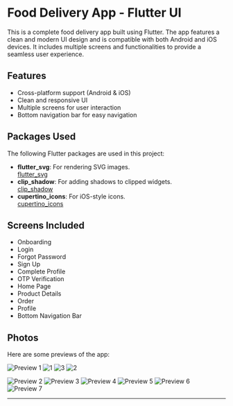 # Food Delivery App - Flutter UI 

This is a complete food delivery app built using Flutter. The app features a clean and modern UI design and is compatible with both Android and iOS devices. It includes multiple screens and functionalities to provide a seamless user experience.

## Features

- Cross-platform support (Android & iOS)
- Clean and responsive UI
- Multiple screens for user interaction
- Bottom navigation bar for easy navigation

## Packages Used

The following Flutter packages are used in this project:

- **flutter_svg**: For rendering SVG images.  
  [flutter_svg](https://pub.dev/packages/flutter_svg)
- **clip_shadow**: For adding shadows to clipped widgets.  
  [clip_shadow](https://pub.dev/packages/clip_shadow)
- **cupertino_icons**: For iOS-style icons.  
  [cupertino_icons](https://pub.dev/packages/cupertino_icons)

## Screens Included

- Onboarding
- Login
- Forgot Password
- Sign Up
- Complete Profile
- OTP Verification
- Home Page
- Product Details
- Order
- Profile
- Bottom Navigation Bar

## Photos

Here are some previews of the app:

![Preview 1](https://i.ibb.co/dpfGWw9/1.png)
![1](https://github.com/user-attachments/assets/434422dd-c913-426f-bd06-ed89badbc75a)
![3](https://github.com/user-attachments/assets/96e51e89-55de-4de0-9f16-cb8732143ea1)
![2](https://github.com/user-attachments/assets/6851617e-dec8-4a4e-aae8-5f1e1206d647)


![Preview 2](https://i.ibb.co/dp8H29h/2.png)
![Preview 3](https://i.ibb.co/DLMdqW9/3.png)
![Preview 4](https://i.ibb.co/j6zBW8V/4.png)
![Preview 5](https://i.ibb.co/9vhkDqX/5.png)
![Preview 6](https://i.ibb.co/XFXnRTc/6.png)
![Preview 7](https://i.ibb.co/5RXvk8s/7.png)

---

